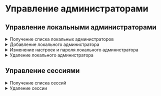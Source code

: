 # Управление администраторами

## Управление локальными администраторами

<details>
<summary>Получение списка локальных администраторов</summary>

```
GET /web/admins/local?format_type=JSON|CSV&columns=["id","name", ...]
```

* `format_type` - поддерживается `CSV` и `JSON`, по умолчанию `JSON`;
* `columns` - список столбцов, которые попадут в `CSV` отчет, по умолчанию пустой список.

Список `columns` состоит из столбцов (значения столбцов описаны ниже):

* `id`
* `name`
* `enabled`
* `login`
* `role`
* `comment`
* `password_timestamp`

**Ответ на успешный запрос в формате JSON:**

```json5
[
    {
        "id": "string",
        "enabled": "boolean",
        "name": "string",
        "login": "string",
        "role": "string",
        "comment": "string",
        "password_timestamp": "integer"
    },
    ...
]
```

**Ответ на успешный запрос в формате CSV:**

```
id,name,enabled,login,role,comment,password_timestamp
8aa49b1f-5711-4e5e-ab66-4828c6785b84,Administrator,True,administrator,predefined_admin_write,Создано через cloud-init.,1724047828
8aa49b1f-5711-4e5e-ab66-4828c6785b92,Admin,True,administrator,predefined_admin_write,Главный администратор,1724047850
```

* `id` - идентификатор администратора;
* `enabled` - аккаунт включен/выключен (можно/нельзя под ним зайти в систему);
* `name` - имя администратора;
* `login` - логин администратора;
* `role` - идентификатор уровня доступа администратора;
* `comment` - комментарий;
* `password_timestamp` - время последнего успешного изменения пароля.

</details>

<details>
<summary>Добавление локального администратора</summary>

```
POST /web/admins/local
```

**Json-тело запроса:**

```json5
{
    "enabled": "boolean",
    "name": "string",
    "login": "string",
    "password": "string",
    "role": "string",
    "comment": "string"
}
```

* `enabled` - аккаунт включен/выключен (можно/нельзя под ним зайти в систему);
* `name` - имя, ненулевое текстовое поле, длина от 1 до 42 символов;
* `login` - логин не должен содержать `.` (одну точку) или `..` (две точки), а также символов [\\:/~$!\s@]. Длина поля от 1 до 42 символов включительно;
* `password` - пароль, ненулевое текстовое поле, длина от 10 до 42 символов;
* `role` - идентификатор уровня доступа аккаунта:
    * `predefined_admin_write` - администратор (полный доступ к настройке);
    * `predefined_admin_readonly` - только просмотр;
    * `predefined_reports_view` - просмотр отчетов;
    * `predefined_reports_change` - создание отчетов (доступно создание шаблонов, расписание отправки и просмотр отчетов);
    * `predefined_security_admin` - администратор информационной безопасности (работа с событиями безопасности);
    * `predefined_firewall_admin` - администратор файрвола (создание учетный записей, работа с правилами фильтрации, управление режимами работы файрвола);
    * `predefined_access_settings_admin` - администратор настройки доступов (настройки сетевого взаимодействии пользователей файрвола, субъектов доступа, информационных систем).
* `comment` - комментарий, максимальная длина - 255 символов, может быть пустым.

**Ответ на успешный запрос:**

```json5
{
    "id": "string"
}
```

* `id` - идентификатор администратора.

</details>

<details>
<summary>Изменение настроек и пароля локального администратора</summary>

```
PATCH /web/admins/local/<id администратора>
```

**Json-тело запроса:**

Все поля необязательные

```json5
{
    "enabled": "boolean",
    "name": "string",
    "login": "string",
    "password": "string",
    "role": "string",
    "comment": "string"
}
```

**Ответ на успешный запрос:** 200 ОК

* `enabled` - аккаунт включен/выключен (можно/нельзя под ним зайти в систему);
* `name` - имя администратора;
* `login` - логин администратора;
* `password` - пароль (если значение `null`, пароль останется прежним);
* `role` - идентификатор уровня доступа аккаунта;
* `comment` - комментарий, максимальная длина - 255 символов, может быть пустым.

**При смене пароля или отключении аккаунта веб-сессии удаляются.**

</details>

<details>
<summary>Удаление локального администратора</summary>

**Последнего локального администратора удалять нельзя!**

```
DELETE /web/admins/local/<id администратора>
```

**Ответ на успешный запрос:** 200 OK

</details>

## Управление сессиями

<details>
<summary>Получение списка сессий</summary>

```
GET /monitor_backend/admin_sessions
```

**Ответ на успешный запрос:**

```json5
[
   {
    "id": "string",
    "login": "string",
    "name": "string",
    "competence": [ "string" ],
    "role_id": "string",
    "role_name": "string",
    "domain_name": "string",
    "ip": "string",
    "auth_type": "string",
    "auth_rule_id": "string",
    "admin_id": "string",
    "login_timestamp": "integer"
    }
]
```

* `id` - идентификатор сессии администратора;
* `login` - логин администратора;
* `name` - имя администратора;
* `competence` - список доступных администратору компетенций (`admin_write` - редактирование, `admin_read` - чтение, `allow_terminal` - доступ к терминалу, `reports_view` - просмотр отчетов, `reports_change` - изменение отчетов);
* `role_id` - идентификатор уровня доступа аккаунта;
* `role_name` - название уровня доступа аккаунта;
* `domain_name` - домен, в котором находится авторизованный администратор (пустое значение, если `auth_type` не равен `ad` или `ald`);
* `ip` - IP-адрес, с которого авторизовался администратор;
* `auth_type` - тип авторизации администратора (`ad`, `ald`, `local`, `radius`);
* `auth_rule_id` - идентификатор правила, по которому авторизовался администратор;
* `admin_id` - идентификатор администратора;
* `login_timestamp` - время момента успешной авторизации администратора (число в формате `YYYYMMDDhhmmss`).

</details>

<details>
<summary>Удаление сессии</summary>

```
DELETE /monitor_backend/admin_sessions/<id сессии авторизации администратора>
```

**Ответ на успешный запрос:** 200 ОК

</details>
